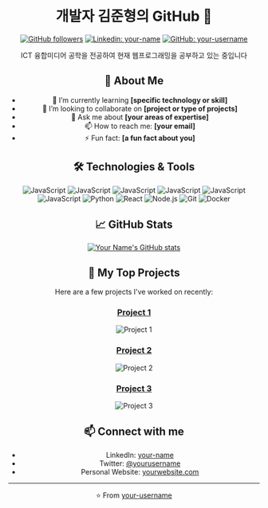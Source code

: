 <div align="center">

  # 개발자 김준형의 GitHub 👋

  [![GitHub followers](https://img.shields.io/github/followers/your-username?style=social)](https://github.com/your-username)
  [![Linkedin: your-name](https://img.shields.io/badge/-yourname-blue?style=flat-square&logo=Linkedin&logoColor=white&link=https://www.linkedin.com/in/yourname/)](https://www.linkedin.com/in/yourname/)
  [![GitHub: your-username](https://img.shields.io/github/stars/your-username?affiliations=OWNER&style=social)](https://github.com/your-username)

  ICT 융합미디어 공학을 전공하여 현재 웹프로그래밍을 공부하고 있는 중입니다
  
  ## 🚀 About Me
  - 🌱 I’m currently learning **[specific technology or skill]**
  - 👯 I’m looking to collaborate on **[project or type of projects]**
  - 💬 Ask me about **[your areas of expertise]**
  - 📫 How to reach me: **[your email]**
  - ⚡ Fun fact: **[a fun fact about you]**

  ## 🛠️ Technologies & Tools
  ![JavaScript](https://img.shields.io/badge/-JavaScript-black?style=flat-square&logo=java)
  ![JavaScript](https://img.shields.io/badge/-JavaScript-black?style=flat-square&logo=javascript)
  ![JavaScript](https://img.shields.io/badge/-JavaScript-black?style=flat-square&logo=spring)
  ![JavaScript](https://img.shields.io/badge/-JavaScript-black?style=flat-square&logo=springboot)
  ![JavaScript](https://img.shields.io/badge/-JavaScript-black?style=flat-square&logo=jsp)
  ![JavaScript](https://img.shields.io/badge/-JavaScript-black?style=flat-square&logo=mysql)
  ![Python](https://img.shields.io/badge/-Python-black?style=flat-square&logo=python)
  ![React](https://img.shields.io/badge/-React-black?style=flat-square&logo=react)
  ![Node.js](https://img.shields.io/badge/-Node.js-black?style=flat-square&logo=Node.js)
  ![Git](https://img.shields.io/badge/-Git-black?style=flat-square&logo=git)
  ![Docker](https://img.shields.io/badge/-Docker-black?style=flat-square&logo=docker)

  ## 📈 GitHub Stats
  [![Your Name's GitHub stats](https://github-readme-stats.vercel.app/api?username=your-username&show_icons=true&theme=radical)](https://github.com/your-username)

  ## 📘 My Top Projects
  Here are a few projects I've worked on recently:

  ### [Project 1](https://github.com/your-username/project-1)
  ![Project 1](https://github-readme-stats.vercel.app/api/pin/?username=your-username&repo=project-1&theme=radical)

  ### [Project 2](https://github.com/your-username/project-2)
  ![Project 2](https://github-readme-stats.vercel.app/api/pin/?username=your-username&repo=project-2&theme=radical)

  ### [Project 3](https://github.com/your-username/project-3)
  ![Project 3](https://github-readme-stats.vercel.app/api/pin/?username=your-username&repo=project-3&theme=radical)

  ## 📫 Connect with me
  - LinkedIn: [your-name](https://www.linkedin.com/in/yourname/)
  - Twitter: [@yourusername](https://twitter.com/yourusername)
  - Personal Website: [yourwebsite.com](https://yourwebsite.com)

  ---

  ⭐️ From [your-username](https://github.com/your-username)
</div>
